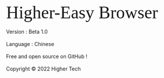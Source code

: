 <font face="Sans Self" size=18>Higher-Easy Browser</font>
<br><br>
Version : Beta 1.0
<br><br>
Language : Chinese
<br><br>
Free  and  open  source  on  GitHub !
<br><br>
Copyright  ©  2022  Higher  Tech
